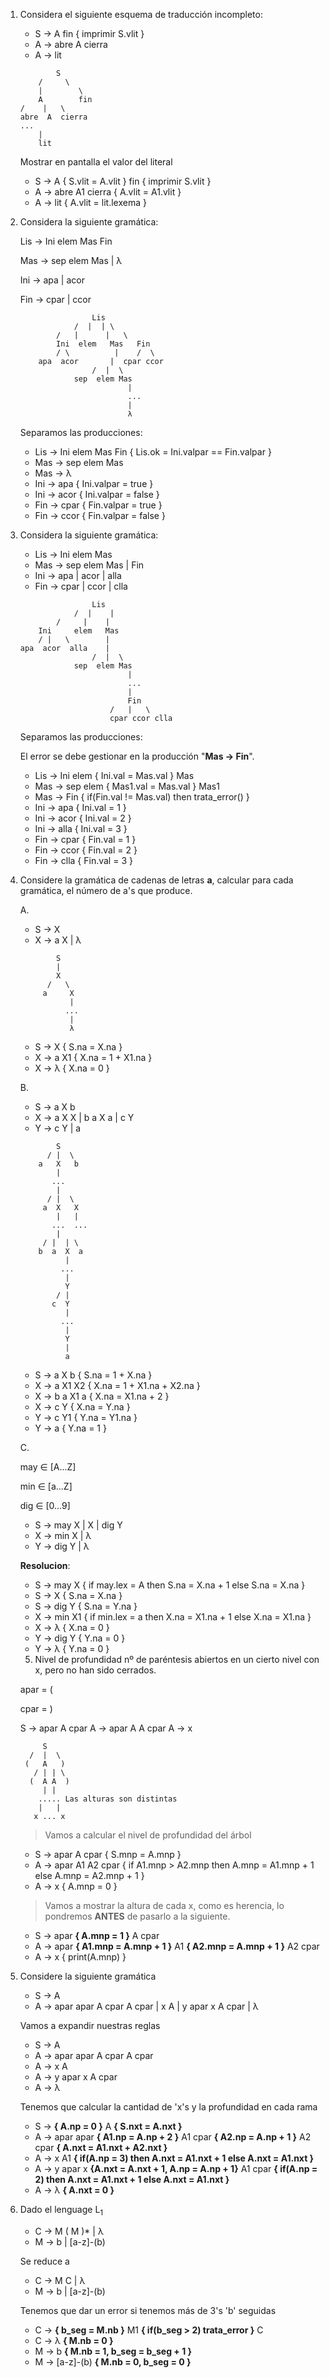 
1. Considera el siguiente esquema de traducción incompleto:

    * S -> A fin { imprimir S.vlit }
    * A -> abre A cierra
    * A -> lit

    ```
            S
        /     \
        |        \
        A        fin
    /    |   \ 
    abre  A  cierra
    ...
        |
        lit
    ```
    Mostrar en pantalla el valor del literal

    * S -> A { S.vlit = A.vlit } fin { imprimir S.vlit }
    * A -> abre A1 cierra            { A.vlit = A1.vlit }
    * A -> lit                       { A.vlit = lit.lexema }

2. Considera la siguiente gramática:

    Lis -> Ini elem Mas Fin

    Mas -> sep elem Mas | &lambda;

    Ini -> apa | acor

    Fin -> cpar | ccor

    ```
                    Lis
                /  |  | \
            /   |      |   \
            Ini  elem   Mas   Fin
            / \          |    /  \
        apa  acor       |  cpar ccor
                    /  |  \
                sep  elem Mas
                            |
                            ...
                            | 
                            λ
    ```

    Separamos las producciones:

    * Lis -> Ini elem Mas Fin { Lis.ok = Ini.valpar == Fin.valpar }
    * Mas -> sep elem Mas
    * Mas -> &lambda;
    * Ini -> apa { Ini.valpar = true }
    * Ini -> acor { Ini.valpar = false }
    * Fin -> cpar { Fin.valpar = true }
    * Fin -> ccor { Fin.valpar = false }

3. Considera la siguiente gramática:

    * Lis -> Ini elem Mas
    * Mas -> sep elem Mas | Fin
    * Ini -> apa | acor | alla
    * Fin -> cpar | ccor | clla

    ```
                    Lis
                /  |    |
            /     |    |
        Ini     elem   Mas
        / |   \        |
    apa  acor  alla    |
                    /  |  \
                sep  elem Mas
                            |
                            ...
                            | 
                            Fin
                        /   |   \
                        cpar ccor clla
    ```

    Separamos las producciones:

    El error se debe gestionar en la producción "**Mas -> Fin**".

    * Lis -> Ini elem { Ini.val = Mas.val } Mas
    * Mas -> sep elem { Mas1.val = Mas.val } Mas1
    * Mas -> Fin  { if(Fin.val != Mas.val) then trata_error() }
    * Ini -> apa  { Ini.val = 1 }
    * Ini -> acor { Ini.val = 2 }
    * Ini -> alla { Ini.val = 3 }
    * Fin -> cpar { Fin.val = 1 }
    * Fin -> ccor { Fin.val = 2 }
    * Fin -> clla { Fin.val = 3 }

4. Considere la gramática de cadenas de letras **a**, calcular para cada gramática, el número de a's que produce.
    
    A.
    
    * S -> X
    * X -> a X | &lambda; 

    ```
            S
            |
            X
          /   \
         a     X
               |
              ...
               |
               λ
    ```

    * S -> X        { S.na = X.na }
    * X -> a X1     { X.na = 1 + X1.na }
    * X -> &lambda; { X.na = 0 }

    B.

    * S -> a X b
    * X -> a X X | b a X a | c Y
    * Y -> c Y | a

    ```
            S
          / |  \
        a   X   b
            |
           ...
            |
          / |  \
         a  X   X
            |   |
           ...  ...
            |
         / |  | \
        b  a  X  a
              |
             ...
              |
              Y
            / |
           c  Y
              |
             ...
              |
              Y
              |
              a
    ```

    * S -> a X b    { S.na = 1 + X.na }
    * X -> a X1 X2  { X.na = 1 + X1.na + X2.na }  
    * X -> b a X1 a { X.na = X1.na + 2 }
    * X -> c Y      { X.na = Y.na }
    * Y -> c Y1     { Y.na = Y1.na }
    * Y -> a        { Y.na = 1 }

    C. 

    may &in; [A...Z]

    min &in; [a...Z]

    dig &in; [0...9]

    * S -> may X | X | dig Y
    * X -> min X | &lambda;
    * Y -> dig Y | &lambda;

    **Resolucion**:

    * S -> may X    { if may.lex = A then S.na = X.na + 1 else S.na = X.na }
    * S -> X        { S.na = X.na }
    * S -> dig Y    { S.na = Y.na }
    * X -> min X1   { if min.lex = a then X.na = X1.na + 1 else X.na = X1.na }
    * X -> &lambda; { X.na = 0 }
    * Y -> dig Y    { Y.na = 0 }
    * Y -> &lambda; { Y.na = 0 }

    5. Nivel de profundidad nº de paréntesis abiertos en un cierto nivel con x, pero no han sido cerrados. 

    apar = (

    cpar = )

    S -> apar A cpar
    A -> apar A A cpar
    A -> x

    ```
         S
      /  |  \
     (   A   )
       / | | \
      (  A A  )
         | |
        ..... Las alturas son distintas
        |   |
       x ... x
    ```

    > Vamos a calcular el nivel de profundidad del árbol

    * S -> apar A cpar { S.mnp = A.mnp }
    * A -> apar A1 A2 cpar { if A1.mnp > A2.mnp then A.mnp = A1.mnp + 1 else A.mnp = A2.mnp + 1 }
    * A -> x { A.mnp = 0 }

    > Vamos a mostrar la altura de cada x, como es herencia, lo pondremos **ANTES** de pasarlo a la siguiente.

    * S -> apar **{ A.mnp = 1 }** A cpar
    * A -> apar **{ A1.mnp = A.mnp + 1 }** A1 **{ A2.mnp = A.mnp + 1 }** A2 cpar
    * A -> x { print(A.mnp) }

6. Considere la siguiente gramática

    * S -> A
    * A -> apar apar A cpar A cpar | x A | y apar x A cpar | &lambda;

    Vamos a expandir nuestras reglas

    * S -> A
    * A -> apar apar A cpar A cpar
    * A -> x A
    * A -> y apar x A cpar
    * A -> &lambda;

    Tenemos que calcular la cantidad de 'x's y la profundidad en cada rama


    * S -> **{ A.np = 0 }** A **{ S.nxt = A.nxt }**
    * A -> apar apar **{ A1.np = A.np + 2 }** A1 cpar **{ A2.np = A.np + 1 }** A2 cpar **{ A.nxt = A1.nxt + A2.nxt }**
    * A -> x A1 **{ if(A.np = 3) then A.nxt = A1.nxt + 1 else A.nxt = A1.nxt }**
    * A -> y apar x **{A.nxt = A.nxt + 1, A.np = A.np + 1}** A1 cpar **{ if(A.np = 2) then A.nxt = A1.nxt + 1 else A.nxt = A1.nxt }**
    * A -> &lambda; **{ A.nxt = 0 }**

7.  Dado el lenguage L<sub>1</sub> 

    * C -> M ( M )* | &lambda;
    * M -> b | [a-z]-(b)

    Se reduce a

    * C -> M C | &lambda;
    * M -> b | [a-z]-(b)

    Tenemos que dar un error si tenemos más de 3's 'b' seguidas

    * C -> **{ b_seg = M.nb }** M1 **{ if(b_seg > 2) trata_error }** C
    * C -> &lambda; **{ M.nb = 0 }**
    * M -> b **{ M.nb = 1, b_seg = b_seg + 1 }**
    * M -> [a-z]-(b) **{ M.nb = 0, b_seg = 0 }**

